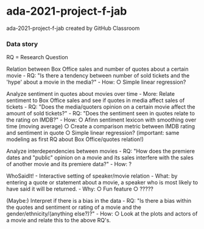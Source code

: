 # ada-2021-project-f-jab
ada-2021-project-f-jab created by GitHub Classroom


### Data story
RQ = Research Question

Relation between Box Office sales and number of quotes about a certain movie
	- RQ: "Is there a tendency between number of sold tickets and the 'hype' about a movie in the media?"
	- How: 
		○ Simple linear regression?

Analyze sentiment in quotes about movies over time
	- More: Relate sentiment to Box Office sales and see if quotes in media affect sales of tickets
	- RQ: "Does the media/quoters opinion on a certain movie affect the amount of sold tickets?"
	- RQ: "Does the sentiment seen in quotes relate to the rating on IMDB?"
	- How: 
		○ Afinn sentiment lexicon with smoothing over time (moving average)
		○ Create a comparison metric between IMDB rating and sentiment in quote
		○ Simple linear regression? (important: same modeling as first RQ about Box Office/quotes relation!)

Analyze interdependencies between movies
	- RQ: "How does the premiere dates and "public" opinion on a movie and its sales interfere with the sales of another movie and its premiere data?"
	- How: ?

WhoSaidIt! - Interactive setting of speaker/movie relation
	- What: by entering a quote or statement about a movie, a speaker who is most likely to have said it will be returned.
	- Why:
		○ Fun feature
		○ ?????

(Maybe:) Interpret if there is a bias in the data
	- RQ: "Is there a bias within the quotes and sentiment or rating of a movie and the gender/ethnicity/(anything else?)?"
	- How:
		○ Look at the plots and actors of a movie and relate this to the above RQ's.
